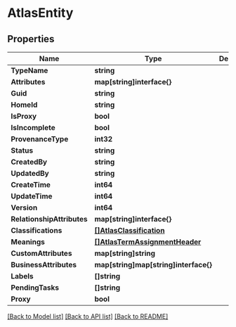 # AtlasEntity

## Properties

Name | Type | Description | Notes
------------ | ------------- | ------------- | -------------
**TypeName** | **string** |  | [optional] 
**Attributes** | **map[string]interface{}** |  | [optional] 
**Guid** | **string** |  | [optional] 
**HomeId** | **string** |  | [optional] 
**IsProxy** | **bool** |  | [optional] 
**IsIncomplete** | **bool** |  | [optional] 
**ProvenanceType** | **int32** |  | [optional] 
**Status** | **string** |  | [optional] 
**CreatedBy** | **string** |  | [optional] 
**UpdatedBy** | **string** |  | [optional] 
**CreateTime** | **int64** |  | [optional] 
**UpdateTime** | **int64** |  | [optional] 
**Version** | **int64** |  | [optional] 
**RelationshipAttributes** | **map[string]interface{}** |  | [optional] 
**Classifications** | [**[]AtlasClassification**](AtlasClassification.md) |  | [optional] 
**Meanings** | [**[]AtlasTermAssignmentHeader**](AtlasTermAssignmentHeader.md) |  | [optional] 
**CustomAttributes** | **map[string]string** |  | [optional] 
**BusinessAttributes** | **map[string]map[string]interface{}** |  | [optional] 
**Labels** | **[]string** |  | [optional] 
**PendingTasks** | **[]string** |  | [optional] 
**Proxy** | **bool** |  | [optional] 

[[Back to Model list]](../README.md#documentation-for-models) [[Back to API list]](../README.md#documentation-for-api-endpoints) [[Back to README]](../README.md)


